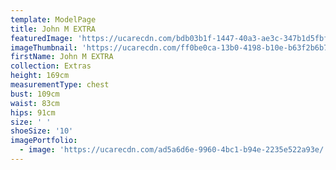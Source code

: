 ```yaml
---
template: ModelPage
title: John M EXTRA
featuredImage: 'https://ucarecdn.com/bdb03b1f-1447-40a3-ae3c-347b1d5fbf06/'
imageThumbnail: 'https://ucarecdn.com/ff0be0ca-13b0-4198-b10e-b63f2b6b730d/'
firstName: John M EXTRA
collection: Extras
height: 169cm
measurementType: chest
bust: 109cm
waist: 83cm
hips: 91cm
size: ' '
shoeSize: '10'
imagePortfolio:
  - image: 'https://ucarecdn.com/ad5a6d6e-9960-4bc1-b94e-2235e522a93e/'
---
```



